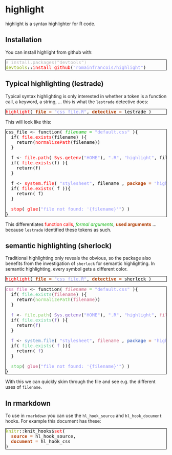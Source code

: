 
<style type="text/css">.rcode{
  padding: 5px ;
}

.number{
    color: rgb(21,20,181) ;
}

.functioncall{
    color: red ;
}

.string{
    color: rgb(153,153,255) ;
}

.keyword{
    color: black;
}

.special{
    color: black;
}

.symbol_argument{
    color: rgb( 177,63,5) ;
    font-weight: bold ;
}

.argument{
    color: rgb( 177,63,5) ;
}

.comment{
    color: rgb( 190, 190, 190) ;
}

.roxygencomment{
    color: rgb(0,151,255);
}

.symbol_formalargs{
    color: rgb(18,182,18);
    font-style: italic;
}

.eqformalargs{
    color: rgb(18,182,18);
}

.assignement{
    color: rgb(55,55,98);
}

.package{
    color: rgb(150,182,37);
}

.slot{
    font-style:italic;
}

.symbol{
    color: black ;
}

.prompt{
    color: black ;
}

.line{
    color: gray ;   
}
</style>
<style type="text/css">
pre {
  border: 1px solid black ;
}
</style>
highlight
=========

highlight is a syntax highlighter for R code.

Installation
------------

You can install highlight from github with:

<pre><span class='comment'># install.packages("devtools")</span>
<span class='package'>devtools</span><span class='keyword'>::</span><span class='functioncall'>install_github</span><span class='keyword'>(</span><span class='string'>"romainfrancois/highlight"</span><span class='keyword'>)</span></pre>
Typical highlighting (lestrade)
-------------------------------

Typical syntax highlighting is only interested in whether a token is a function call, a keyword, a string, ... this is what the `lestrade` detective does:

<pre><span class='functioncall'>highlight</span><span class='keyword'>(</span> <span class='symbol_argument'>file</span> <span class='argument'>=</span> <span class='string'>"css_file.R"</span><span class='keyword'>,</span> <span class='symbol_argument'>detective</span> <span class='argument'>=</span> <span class='symbol'>lestrade</span> <span class='keyword'>)</span></pre>
This will look like this:

<pre><span class='symbol'>css_file</span> <span class='assignment'>&lt;-</span> <span class='keyword'>function</span><span class='keyword'>(</span> <span class='symbol_formalargs'>filename</span> <span class='eqformalargs'>=</span> <span class='string'>"default.css"</span> <span class='keyword'>)</span><span class='keyword'>{</span>
  <span class='keyword'>if</span><span class='keyword'>(</span> <span class='functioncall'>file.exists</span><span class='keyword'>(</span><span class='symbol'>filename</span><span class='keyword'>)</span> <span class='keyword'>)</span><span class='keyword'>{</span>
    <span class='keyword'>return</span><span class='keyword'>(</span><span class='functioncall'>normalizePath</span><span class='keyword'>(</span><span class='symbol'>filename</span><span class='keyword'>)</span><span class='keyword'>)</span>
  <span class='keyword'>}</span>

  <span class='symbol'>f</span> <span class='assignment'>&lt;-</span> <span class='functioncall'>file.path</span><span class='keyword'>(</span> <span class='functioncall'>Sys.getenv</span><span class='keyword'>(</span><span class='string'>"HOME"</span><span class='keyword'>)</span><span class='keyword'>,</span> <span class='string'>".R"</span><span class='keyword'>,</span> <span class='string'>"highlight"</span><span class='keyword'>,</span> <span class='symbol'>filename</span> <span class='keyword'>)</span>
  <span class='keyword'>if</span><span class='keyword'>(</span> <span class='functioncall'>file.exists</span><span class='keyword'>(</span><span class='symbol'>f</span><span class='keyword'>)</span> <span class='keyword'>)</span><span class='keyword'>{</span>
    <span class='keyword'>return</span><span class='keyword'>(</span><span class='symbol'>f</span><span class='keyword'>)</span>
  <span class='keyword'>}</span>

  <span class='symbol'>f</span> <span class='assignment'>&lt;-</span> <span class='functioncall'>system.file</span><span class='keyword'>(</span> <span class='string'>"stylesheet"</span><span class='keyword'>,</span> <span class='symbol'>filename</span> <span class='keyword'>,</span> <span class='symbol_argument'>package</span> <span class='argument'>=</span> <span class='string'>"highlight"</span> <span class='keyword'>)</span>
  <span class='keyword'>if</span><span class='keyword'>(</span> <span class='functioncall'>file.exists</span><span class='keyword'>(</span> <span class='symbol'>f</span> <span class='keyword'>)</span><span class='keyword'>)</span><span class='keyword'>{</span>
    <span class='keyword'>return</span><span class='keyword'>(</span> <span class='symbol'>f</span><span class='keyword'>)</span>
  <span class='keyword'>}</span>

  <span class='functioncall'>stop</span><span class='keyword'>(</span> <span class='functioncall'>glue</span><span class='keyword'>(</span><span class='string'>"file not found: '{filename}'"</span><span class='keyword'>)</span> <span class='keyword'>)</span>
<span class='keyword'>}</span></pre>
This differentiates <span class="functioncall">function calls</span>, <span class="symbol_formalargs">formal arguments</span>, <span class="symbol_argument">used arguments</span> ... because `lestrade` identified these tokens as such.

semantic highlighting (sherlock)
--------------------------------

Traditional highlighting only reveals the obvious, so the package also benefits from the investigation of `sherlock` for semantic highlighting. In semantic highlighting, every symbol gets a different color.

<pre><span class='functioncall'>highlight</span><span class='keyword'>(</span> <span class='symbol_argument'>file</span> <span class='argument'>=</span> <span class='string'>"css_file.R"</span><span class='keyword'>,</span> <span class='symbol_argument'>detective</span> <span class='argument'>=</span> <span class='symbol'>sherlock</span> <span class='keyword'>)</span></pre>
<pre><span class='symbol' style='color: #CC66AA ; '>css_file</span> <span class='assignment'>&lt;-</span> <span class='keyword'>function</span><span class='keyword'>(</span> <span class='symbol_formalargs' style='color: #CC6684 ; '>filename</span> <span class='eqformalargs'>=</span> <span class='string'>"default.css"</span> <span class='keyword'>)</span><span class='keyword'>{</span>
  <span class='keyword'>if</span><span class='keyword'>(</span> <span class='functioncall' style='color: #66CC97 ; '>file.exists</span><span class='keyword'>(</span><span class='symbol' style='color: #CC6684 ; '>filename</span><span class='keyword'>)</span> <span class='keyword'>)</span><span class='keyword'>{</span>
    <span class='keyword'>return</span><span class='keyword'>(</span><span class='functioncall' style='color: #81CC66 ; '>normalizePath</span><span class='keyword'>(</span><span class='symbol' style='color: #CC6684 ; '>filename</span><span class='keyword'>)</span><span class='keyword'>)</span>
  <span class='keyword'>}</span>

  <span class='symbol' style='color: #8166CC ; '>f</span> <span class='assignment'>&lt;-</span> <span class='functioncall' style='color: #85CC66 ; '>file.path</span><span class='keyword'>(</span> <span class='functioncall' style='color: #8B66CC ; '>Sys.getenv</span><span class='keyword'>(</span><span class='string'>"HOME"</span><span class='keyword'>)</span><span class='keyword'>,</span> <span class='string'>".R"</span><span class='keyword'>,</span> <span class='string'>"highlight"</span><span class='keyword'>,</span> <span class='symbol' style='color: #CC6684 ; '>filename</span> <span class='keyword'>)</span>
  <span class='keyword'>if</span><span class='keyword'>(</span> <span class='functioncall' style='color: #66CC97 ; '>file.exists</span><span class='keyword'>(</span><span class='symbol' style='color: #8166CC ; '>f</span><span class='keyword'>)</span> <span class='keyword'>)</span><span class='keyword'>{</span>
    <span class='keyword'>return</span><span class='keyword'>(</span><span class='symbol' style='color: #8166CC ; '>f</span><span class='keyword'>)</span>
  <span class='keyword'>}</span>

  <span class='symbol' style='color: #8166CC ; '>f</span> <span class='assignment'>&lt;-</span> <span class='functioncall' style='color: #6695CC ; '>system.file</span><span class='keyword'>(</span> <span class='string'>"stylesheet"</span><span class='keyword'>,</span> <span class='symbol' style='color: #CC6684 ; '>filename</span> <span class='keyword'>,</span> <span class='symbol_argument' style='color: #6684CC ; '>package</span> <span class='argument'>=</span> <span class='string'>"highlight"</span> <span class='keyword'>)</span>
  <span class='keyword'>if</span><span class='keyword'>(</span> <span class='functioncall' style='color: #66CC97 ; '>file.exists</span><span class='keyword'>(</span> <span class='symbol' style='color: #8166CC ; '>f</span> <span class='keyword'>)</span><span class='keyword'>)</span><span class='keyword'>{</span>
    <span class='keyword'>return</span><span class='keyword'>(</span> <span class='symbol' style='color: #8166CC ; '>f</span><span class='keyword'>)</span>
  <span class='keyword'>}</span>

  <span class='functioncall' style='color: #66CC6C ; '>stop</span><span class='keyword'>(</span> <span class='functioncall' style='color: #CC668D ; '>glue</span><span class='keyword'>(</span><span class='string'>"file not found: '{filename}'"</span><span class='keyword'>)</span> <span class='keyword'>)</span>
<span class='keyword'>}</span></pre>
With this we can quickly skim through the file and see e.g. the different uses of `filename`.

In rmarkdown
------------

To use in `rmarkdown` you can use the `hl_hook_source` and `hl_hook_document` hooks. For example this document has these:

<pre><span class='package'>knitr</span><span class='keyword'>::</span><span class='symbol'>knit_hooks</span><span class='keyword'>$</span><span class='functioncall'>set</span><span class='keyword'>(</span>
  <span class='symbol_argument'>source</span> <span class='argument'>=</span> <span class='symbol'>hl_hook_source</span><span class='keyword'>,</span>
  <span class='symbol_argument'>document</span> <span class='argument'>=</span> <span class='symbol'>hl_hook_css</span>
<span class='keyword'>)</span></pre>
